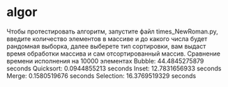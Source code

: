 # algor
Чтобы протестировать алгоритм, запустите файл times_NewRoman.py, введите количество элементов в массиве и до какого числа будет рандомная выборка, далее выберете тип сортировки, вам выдаст время обработки массива и сам отсортированный массив.
Сравнение времени исполнения на 10000 элементах
Bubble: 44.4845275879 seconds
Quicksort: 0.0944855213 seconds
Inset: 12.7831656933 seconds
Merge: 0.1580519676 seconds
Selection: 16.3769519329 seconds
